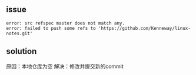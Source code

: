 ## issue

    error: src refspec master does not match any.
    error: failed to push some refs to 'https://github.com/Kenneway/linux-notes.git'

## solution

原因：本地仓库为空
解决：修改并提交新的commit

